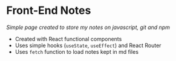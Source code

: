 # Front-End Notes

_Simple page created to store my notes on javascript, git and npm_

- Created with React functional components
- Uses simple hooks (`useState`, `useEffect`) and React Router
- Uses `fetch` function to load notes kept in md files
